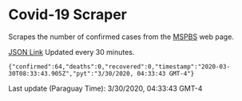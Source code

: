 # Covid-19 Scraper

Scrapes the number of confirmed cases from the [MSPBS](https://www.mspbs.gov.py/covid-19.php) web page.

[JSON Link](https://jmayalag.github.io/covid19-scrape/cases.json)
Updated every 30 minutes.
```
{"confirmed":64,"deaths":0,"recovered":0,"timestamp":"2020-03-30T08:33:43.905Z","pyt":"3/30/2020, 04:33:43 GMT-4"}
```
Last update (Paraguay Time): 3/30/2020, 04:33:43 GMT-4